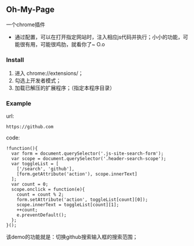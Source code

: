 ## Oh-My-Page

一个chrome插件

* 通过配置，可以在打开指定网站时，注入相应js代码并执行；小小的功能，可能很有用，可能很鸡肋，就看你了~ O.o

### Install

1. 进入 chrome://extensions/；
2. 勾选上开发者模式；
3. 加载已解压的扩展程序；（指定本程序目录）

### Example

url: 

```
https://github.com
```
  
code: 

```
!function(){
  var form = document.querySelector('.js-site-search-form');
  var scope = document.querySelector('.header-search-scope');
  var toggleList = [
    ['/search', 'github'],
    [form.getAttribute('action'), scope.innerText]
  ];
  var count = 0;
  scope.onclick = function(e){
    count = count % 2;
    form.setAttribute('action', toggleList[count][0]);
    scope.innerText = toggleList[count][1];
    ++count;
    e.preventDefault();
  };
}();  
```
  
该demo的功能就是：切换github搜索输入框的搜索范围；

